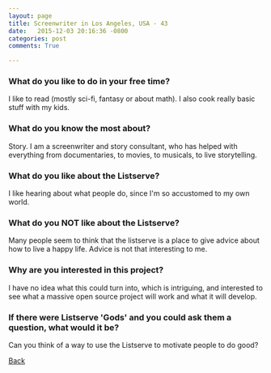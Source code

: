 ```yaml
---
layout: page
title: Screenwriter in Los Angeles, USA - 43
date:   2015-12-03 20:16:36 -0800
categories: post
comments: True

---
```


### What do you like to do in your free time?
<p>I like to read (mostly sci-fi, fantasy or about math). I also cook really basic stuff with my kids.</p>

### What do you know the most about?
<p>Story. I am a screenwriter and story consultant, who has helped with everything from documentaries, to movies, to musicals, to live storytelling.</p>

### What do you like about the Listserve?
<p>I like hearing about what people do, since I'm so accustomed to my own world.</p>

### What do you NOT like about the Listserve?
<p>Many people seem to think that the listserve is a place to give advice about how to live a happy life. Advice is not that interesting to me.</p>

### Why are you interested in this project?
<p>I have no idea what this could turn into, which is intriguing, and interested to see what a massive open source project will work and what it will develop.</p>

### If there were Listserve 'Gods' and you could ask them a question, what would it be?
<p>Can you think of a way to use the Listserve to motivate people to do good?</p>

[Back][1]

[1]: /home/responders/all